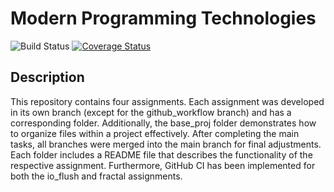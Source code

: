 # Modern Programming Technologies

![Build Status](https://github.com/KiselkovD/modern_programming_technologies/actions/workflows/ci.yml/badge.svg)
[![Coverage Status](https://codecov.io/gh/KiselkovD/modern_programming_technologies/branch/main/graph/badge.svg)](https://codecov.io/gh/KiselkovD/modern_programming_technologies)

## Description

This repository contains four assignments. Each assignment was developed in its own branch (except for the github_workflow branch) and has a corresponding folder.
Additionally, the base_proj folder demonstrates how to organize files within a project effectively. After completing the main tasks, all branches were merged into the main branch for final adjustments.
Each folder includes a README file that describes the functionality of the respective assignment. Furthermore, GitHub CI has been implemented for both the io_flush and fractal assignments.


